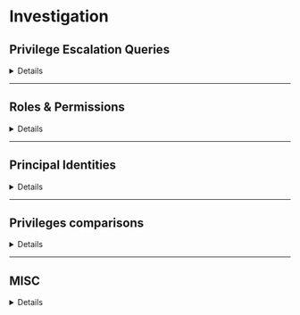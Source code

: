 # Investigation

## Privilege Escalation Queries

<details>
<summary>Details</summary>

### Gcp - privileged principals with limit $limit
`Show all the principals with privilege escalation possibilities with a limit to avoid eternal queries.`

<details>
    <summary>e.g.: <i>Gcp - Privileged Identities with limit 1000</i></summary>
    <pre>
    MATCH(ppal:Gcp)-[r:PRIVESC]->(res:Gcp)
    RETURN ppal, r, res LIMIT $limit</pre>
</details>


### Gcp - privesc path from $ppal
`Get the full privilege escalation path of a principal. Set verbose > 1 and get also the has_roles relationships to check for further possible missed privescs.`

<details>
    <summary>e.g.: <i>Gcp - full privesc path from username@domain.com</i></summary>
    <pre>
    MATCH (ppal:GcpPrincipal) WHERE ppal.email = $ppal OR ppal.domain = $ppal OR ppal.name = $ppal
    WITH ppal
    OPTIONAL MATCH (ppal)-[r1:PRIVESC]->(res1)
    OPTIONAL MATCH r = (ppal)-[:MEMBER_OF*..]->(g)-[rel:PRIVESC]->(res2)
    WITH *, relationships(r) as rels
    RETURN ppal,r1,res1,rel,rels,g,res2</pre>
</details>


### Gcp - full privesc path from $ppal
`Get the full privilege escalation path of a principal.`

<details>
    <summary>e.g.: <i>Gcp - full privesc path from username@domain.com</i></summary>
    <pre>
    MATCH (ppal:GcpPrincipal) WHERE ppal.email = $ppal OR ppal.domain = $ppal OR ppal.name = $ppal
    WITH ppal
    OPTIONAL MATCH (ppal)-[r1:PRIVESC*..]->(res1)
    OPTIONAL MATCH r = (ppal)-[:MEMBER_OF*..]->(g)-[rel:PRIVESC*..]->(res2)
    WITH *, relationships(r) as rels
    RETURN ppal,r1,res1,rel,rels,g,res2</pre>
</details>

### Gcp - full privesc path to $res
`Get the full privilege escalation path to a resource.`

<details>
    <summary>e.g.: <i>Gcp - full privesc path to organization/12323423423</i></summary>
    <pre>
    MATCH (res:GcpResource) WHERE res.email = $res OR ppal.domain = $res OR res.name = $res
    WITH res
    OPTIONAL MATCH (res)<-[r1:PRIVESC]-(ppal1)
    OPTIONAL MATCH r = (ppal1)<-[:MEMBER_OF*..]-(ppal2)
    WITH *, relationships(r) as rels
    RETURN res,r1,ppal1,ppal2</pre>
</details>
</details>

---

## Roles & Permissions
<details>
<summary>Details</summary>

### Gcp - permissions of role $role
`Show the permissions of a role.`

<details>
    <summary>e.g.: <i>Gcp - permissions of role roles/iam.securityAdmin</i></summary>
    <pre>
    MATCH(r:GcpRole{name: $role})-[c:CONTAINS]->(p:GcpPermission)
    RETURN r,c,p</pre>
</details>


### Gcp - roles of principal $ppal
`Show the roles of the principal over some resources.`

<details>
    <summary>e.g.: <i>Gcp - roles of principal email@domain.com</i></summary>
    <pre>
    MATCH (ppal:GcpPrincipal) WHERE ppal.email = $ppal OR identity.domain = $ppal OR identity.name = $ppal
    OPTIONAL MATCH (ppal)-[h1:HAS_ROLE]->(r1)
    OPTIONAL MATCH x = (ppal)-[:MEMBER_OF*..]->(pp)-[:HAS_ROLE]->(r2) 
    RETURN ppal,h1,r1,relationships(x),pp,r2</pre>
</details>


### Gcp - principals with role $role
`Show all the principals with a role.`
<details>
    <summary>e.g.: <i>Gcp - principals with role roles/iam.securityAdmin</i></summary>
    <pre>
    MATCH(p:GcpPrincipal)-[h:HAS_ROLE]->(r) WHERE $role in h.roles
    WITH p as principals, h as rol_rel, r as resources
    OPTIONAL MATCH x = (principals)<-[:MEMBER_OF*0..]-(members)
    WITH *, relationships(x) as rels
    RETURN principals,rol_rel,resources,members,rels</pre>
</details>


### Gcp - principals with permission $permission
`Show all the principals with a permission.`

<details>
    <summary>e.g.: <i>Gcp - Identities with permission iam.serviceAccounts.getAccessToken</i></summary>
    <pre>
    MATCH(r:GcpRole)-[c:CONTAINS]->(p:GcpPermission{name: $permission})
    WITH r.name as role_names
    OPTIONAL MATCH(p:GcpPrincipal)-[h:HAS_ROLE]->(r) WHERE any(x IN h.roles WHERE x IN role_names)
    WITH p as principals, h as rol_rel, r as resources
    OPTIONAL MATCH x = (p2)-[:MEMBER_OF*..]->(principals)
    WITH *, relationships(x) as rels
    RETURN principals,rol_rel,resources,p2,rels</pre>
</details>
</details>

---

## Principal Identities
<details>
<summary>Details</summary>

### Gcp - users and groups not from Workspace
`Show all the users and groups in the graph that aren't related to a workspace`

<details>
    <summary>e.g.: <i>Gcp - Get Users and Groups not from Workspace</i></summary>
    <pre>
    OPTIONAL MATCH (g:GoogleGroup) WHERE NOT EXISTS((g)-[:PART_OF]->(:GoogleWorkspace))
    OPTIONAL MATCH (u:GcpUserAccount) WHERE NOT EXISTS((u)-[:PART_OF]->(:GoogleWorkspace))
    RETURN g,u</pre>
</details>


### Gcp - Privileged groups
`Show all the groups with some privilege escalation path.`

<details>
    <summary>e.g.: <i>Gcp - Privileged groups</i></summary>
    <pre>
    MATCH (g:GoogleGroup)-[r:PRIVESC]->(b)
    RETURN g,r,b</pre>
</details>


### Gcp - roles of groups bigger than $number
`Show the roles of the groups bigger than the given number.`

<details>
    <summary>e.g.: <i>Gcp - roles of groups bigger than 250</i></summary>
    <pre>
    MATCH (grp:GoogleGroup)<-[:MEMBER_OF*0..]-(mem:GcpPrincipal)
    WITH grp, count(mem) as mem_count
    WHERE mem_count > $number
    OPTIONAL MATCH(grp)-[r:HAS_ROLE]-(res)
    RETURN grp, r, res</pre>
</details>

### Gcp - not just members of a group
`Show all the members of a group with extra privileges over it`

<details>
    <summary>e.g.: <i>Gcp - Not just members of a group</i></summary>
    <pre>
    MATCH ()-[r:MEMBER_OF]-() WHERE r.roles <> ["MEMBER"] 
    RETURN r.roles</pre>
</details>


### Gcp - users with direct roles $verbose
`Show all the users with direct roles over resources. Use $verbose > 1 to show also "roles/owner", "roles/editor" and "roles/viewer" roles.`

<details>
    <summary>e.g.: <i>Gcp - Users with direct roles 2</i></summary>
    <pre>
    MATCH (u:GcpUserAccount)-[rel:HAS_ROLE]->(res) 
    WHERE ($verbose <= 1 AND rel.roles <> ["roles/owner"] AND rel.roles <> ["roles/editor"] AND rel.roles <> ["roles/viewer"]) OR $verbose > 1
    RETURN u, rel, res</pre>
</details>


### Gcp - SAs with cross-project permissions
`Show all the SAs with a parent project that can access resources outside of their parent project.`

<details>
    <summary>e.g.: <i>Gcp - SAs with cross-project permissions</i></summary>
    <pre>
    OPTIONAL MATCH (sa:GcpServiceAccount)-[rel:HAS_ROLE]->(res:Gcp) 
    WHERE EXISTS((sa)-[:PART_OF]->(:GcpProject)) AND NOT EXISTS((sa)-[:PART_OF]->(res)) AND NOT EXISTS((sa)-[:PART_OF]->(:GcpProject)<-[:PART_OF]-(res))
    RETURN sa, rel, res</pre>
</details>
</details>

---

## Privileges comparisons
<details>
<summary>Details</summary>

### Gcp - roles in $identity1 but not in $identity2 filtered by $filter
`Get roles that the first identity has and not the second filtered by a string.`

<details>
    <summary>e.g.: <i>Gcp - roles in user1@domain.com but not in user2@domain.com filtered by bigquery</i></summary>
    <pre>
    MATCH (identity2:GcpPrincipal) WHERE identity2.email = identity2.email = $identity2 OR identity2.domain = $identity2 OR identity2.name = $identity2
    OPTIONAL MATCH (identity2)-[h21:HAS_ROLE]->(r21)
    OPTIONAL MATCH (identity2)-[:MEMBER_OF*..]->()-[h22:HAS_ROLE]->(r22)
    OPTIONAL MATCH (role2:GcpRole)
    WITH role2, collect(h21) as h21_list, collect(h22) as h22_list
    WHERE toLower(role2.name) CONTAINS toLower($filter) AND (any(rel in h21_list WHERE role2.name IN rel.roles) OR any(rel in h22_list WHERE role2.name in rel.roles))
    WITH DISTINCT collect(role2.name) AS roles_identity_2
    MATCH (identity1:GcpPrincipal) WHERE identity1.email = $identity1 OR identity1.domain = $identity1 OR identity1.name = $identity1
    OPTIONAL MATCH (identity1)-[h11:HAS_ROLE]->(r11)
    OPTIONAL MATCH (identity1)-[:MEMBER_OF*..]->()-[h12:HAS_ROLE]->(r12)
    OPTIONAL MATCH (role1:GcpRole)
    WITH role1, collect(h11) as h11_list, collect(h12) as h12_list, roles_identity_2
    WHERE toLower(role1.name) CONTAINS toLower($filter) AND NOT role1.name IN roles_identity_2 AND (any(rel in h11_list WHERE role1.name IN rel.roles) OR any(rel in h12_list WHERE role1.name in rel.roles))
    RETURN role1</pre>
</details>

### Gcp - permissions in $identity1 but not in $identity2 filtered by $filter
`Get permissions that the first identity has and not the second and contains some string`

<details>
    <summary>e.g.: <i>Gcp - permissions in user1@domain.com but not in user2@domain.com filtered by bigquery</i></summary>
    <pre>
    MATCH (identity2:GcpPrincipal) WHERE identity2.email = identity2.email = $identity2 OR identity2.domain = $identity2 OR identity2.name = $identity2
    OPTIONAL MATCH (identity2)-[h21:HAS_ROLE]->(r21)
    OPTIONAL MATCH (identity2)-[:MEMBER_OF*..]->()-[h22:HAS_ROLE]->(r22)
    OPTIONAL MATCH (perm2:GcpPermission)<-[:CONTAINS]-(role2:GcpRole)
    WITH perm2, role2, collect(h21) as h21_list, collect(h22) as h22_list
    WHERE toLower(perm2.name) CONTAINS toLower($filter) AND any(rel in h21_list WHERE role2.name IN rel.roles) OR any(rel in h22_list WHERE role2.name in rel.roles)
    WITH DISTINCT collect(perm2.name) AS perms_names_2
    MATCH (identity1:GcpPrincipal) WHERE identity1.email = $identity1 OR identity1.domain = $identity1 OR identity1.name = $identity1
    OPTIONAL MATCH (identity1)-[h11:HAS_ROLE]->(r11)
    OPTIONAL MATCH (identity1)-[:MEMBER_OF*..]->()-[h12:HAS_ROLE]->(r12)
    OPTIONAL MATCH (perm1:GcpPermission)<-[:CONTAINS]-(role1:GcpRole)
    WITH perm1, role1, collect(h11) as h11_list, collect(h12) as h12_list, perms_names_2
    WHERE toLower(perm1.name) CONTAINS toLower($filter) AND NOT perm1.name IN perms_names_2 AND (any(rel in h11_list WHERE role1.name IN rel.roles) OR any(rel in h12_list WHERE role1.name in rel.roles))
    RETURN perm1</pre>
</details>
</details>

---

## MISC

<details>
<summary>Details</summary>

### Gcp - Open Resources
`Show all the resources open to all users`

<details>
    <summary>e.g.: <i>Gcp - Open Resources</i></summary>
    <pre>
    MATCH(u:GcpUserAccount)-[role:HAS_ROLE]->(resource) WHERE u.name="allUsers" OR u.name="allAuthenticatedUsers"
    RETURN u,role,resource</pre>
</details>

### Gcp - open FW rules and public VMs $verbose
`Show all the firewall rules open to the internet and all the machines with public IPs. Use verbose > 1 for a more specific search.`

<details>
    <summary>e.g.: <i>Gcp - open FW rules and public VMs 2</i></summary>
    <pre>
    OPTIONAL MATCH (fw:GcpFirewallRule)-[fw_r:PROTECT]-(fw_n:GcpNetwork)
    WHERE fw.direction = "INGRESS" AND
    ( 
        ($verbose > 2 OR fw.allowed <> ["icmp:*"])
        AND
        (
            any(iprange in fw.sourceRanges WHERE iprange CONTAINS "0.0.0.0" OR iprange CONTAINS "::/0")
            OR
            ($verbose > 1 AND (
                any(iprange in fw.sourceRanges WHERE 
                    NOT any(priv_reg in ["^127\..*","^10\..*", "^172\.1[6-9]\..*", "^172\.2[0-9]\..*", "^172\.3[0-1]\..*", "^192\.168\..*"] WHERE iprange =~ priv_reg)
                ) 
            ))
        )
    )
    OPTIONAL MATCH (c:GcpComputeInstance)-[c_r:CONNECTED]-(sn:GcpSubnetwork)-[pn:PART_OF]-(n:GcpNetwork) WHERE 
    any(ip_addr IN c_r.accessConfigs_natIPs WHERE NOT 		any(priv_reg in ["^127\..*","^10\..*", "^172\.1[6-9]\..*", "^172\.2[0-9]\..*", "^172\.3[0-1]\..*", "^192\.168\..*"] WHERE ip_addr =~ priv_reg)
    )
    OPTIONAL MATCH (composer:GcpComposerEnv)<-[p_o:PART_OF]-(cluster:GcpCluster) WHERE 
    any(iprange IN composer.allowedIpRanges WHERE NOT 		any(priv_reg in ["^127\..*","^10\..*", "^172\.1[6-9]\..*", "^172\.2[0-9]\..*", "^172\.3[0-1]\..*", "^192\.168\..*"] WHERE iprange =~ priv_reg)
    )
    RETURN fw, fw_r, fw_n, c, c_r, sn, pn, n, composer, p_o, cluster</pre>
</details>

### Gcp - SA with API keys
`Show all the SAs with API keys generated.`

<details>
    <summary>e.g.: <i>Gcp - SA with API keys</i></summary>
    <pre>
    MATCH(sa:GcpServiceAccount)-[r:HAS_KEY]->(k)
    RETURN sa,r,k</pre>
</details>

### Gcp - projects with permissions over others resources

<details>
    <summary>e.g.: <i>Gcp - Projects with permissions over others resources</i></summary>
    <pre>
    MATCH (p:GcpProject)-[hbr:HAS_BASIC_ROLES]->(r) WHERE NOT EXISTS((r)-[:PART_OF]->(p))
    RETURN p,hbr,r</pre>
</details>

### Gcp - unused assets
`Show elements in Gcp that aren't used`

<details>
    <summary>e.g.: <i>Gcp - unused assets</i></summary>
    <pre>
    OPTIONAL MATCH (isolated:Gcp) WHERE NOT EXISTS((isolated)-[]-())
    OPTIONAL MATCH (disabled:Gcp) WHERE disabled.disabled = True OR disabled.enabled = False
    OPTIONAL MATCH (orgs:GcpOrganization) WHERE NOT EXISTS((orgs)<-[:PART_OF]-())
    OPTIONAL MATCH (folders:GcpFolder) WHERE NOT EXISTS((folders)<-[:PART_OF]-())
    OPTIONAL MATCH (projects:GcpProject) WHERE NOT EXISTS((projects)<-[:PART_OF]-())
    OPTIONAL MATCH (groups:GoogleGroup) WHERE NOT EXISTS((groups)<-[:MEMBER_OF]-())
    OPTIONAL MATCH (sn:GcpSubnetwork) WHERE NOT EXISTS((sn)<-[:CONNECTED]-())
    OPTIONAL MATCH (user:GcpUserAccount) WHERE NOT EXISTS((user)-[:MEMBER_OF]->()) AND NOT EXISTS((user)-[:HAS_ROLE]->())
    RETURN isolated, disabled, orgs, folders, projects, groups, sn, user</pre>
</details>

### Gcp - Custom Roles
`Show all the custom roles.`

<details>
    <summary>e.g.: <i>Gcp - Get Custom Roles</i></summary>
    <pre>
    MATCH (role:GcpRole)-[r:PART_OF]->(b)
    RETURN role,r,b</pre>
</details>

### Gcp - non-existent roles
`Show all the roles that are granted but wasn't found.`

<details>
    <summary>e.g.: <i>Gcp - Get non-existent roles</i></summary>
    <pre>
    MATCH(g:GcpPrincipal)-[r:HAS_ROLE]-(b) WHERE any(role_name in r.roles WHERE NOT exists( (:GcpRole{name: role_name})-[]-() ) ) 
    RETURN g,r,b</pre>
</details>

### Gcp - secret values
`Show all the gathered secret values.`

<details>
    <summary>e.g.: <i>Gcp - secret values</i></summary>
    <pre>
    MATCH (secret_version:GcpSecretVersion)
    WHERE secret_version.value <> ""
    RETURN secret_version</pre>
</details>
</details>
